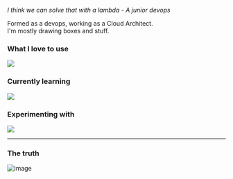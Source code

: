 *I think we can solve that with a lambda*
*- A junior devops*

Formed as a devops, working as a Cloud Architect.  
I'm mostly drawing boxes and stuff.  

### What I love to use

[![](https://skillicons.dev/icons?i=aws,azure,gcp,terraform,kubernetes,docker,redhat,linux,gitlab,latex)](https://skillicons.dev)

### Currently learning

[![](https://skillicons.dev/icons?i=nix,go,c)](https://skillicons.dev)

### Experimenting with

[![](https://skillicons.dev/icons?i=ai,python,redis)](https://skillicons.dev)

---    

### The truth
![image](https://github.com/user-attachments/assets/c76ccede-081b-4caa-8e1a-fea48f529e56)
